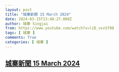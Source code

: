 ```yaml
---
layout: post
title: "城寨新聞 15 March 2024"
date: 2024-03-15T13:48:27.000Z
author: 城寨 Singjai
from: https://www.youtube.com/watch?v=liD_vxzSf8Q
tags: [ 城寨 ]
comments: True
categories: [ 城寨 ]
---
```

<!--1710510507000-->
[城寨新聞 15 March 2024](https://www.youtube.com/watch?v=liD_vxzSf8Q)
------

<div>

</div>
